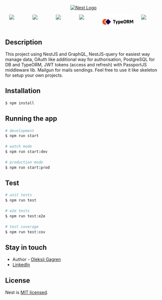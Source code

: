 <p align="center">
  <a href="http://nestjs.com/" target="blank"><img src="https://nestjs.com/img/logo_text.svg" width="320" alt="Nest Logo" /></a>
</p>
<div style="display: flex; align-items: flex-start; justify-content: space-around; width: 500px">
<img src="https://graphql.org/img/logo.svg" width="50"/>
<img src="https://doug-martin.github.io/nestjs-query/img/logo.svg" width="50"/>
<img src="https://www.postgresql.org/media/img/about/press/elephant.png" width="50"/>
<img src="https://oauth.net/images/oauth-logo-square.png" width="50"/>
<img src="https://raw.githubusercontent.com/typeorm/typeorm/master/resources/logo_big.png" width="100"/>
<img src="https://pbs.twimg.com/profile_images/599259952574693376/DMrPoJtc_400x400.png" width="50"/>
</div>

[circleci-image]: https://img.shields.io/circleci/build/github/nestjs/nest/master?token=abc123def456
[circleci-url]: https://circleci.com/gh/nestjs/nest

  <!--[![Backers on Open Collective](https://opencollective.com/nest/backers/badge.svg)](https://opencollective.com/nest#backer)
  [![Sponsors on Open Collective](https://opencollective.com/nest/sponsors/badge.svg)](https://opencollective.com/nest#sponsor)-->

## Description

This project using NestJS and GraphQL, NestJS-query for easiest way manage data, OAuth like additional way for authorisation, PostgreSQL for DB and TypeORM, 
JWT tokens (access and refresh) with PassportJS middleware lib. Mailgun for mails sendings. Feel free to use it like skeleton for setup your own projects. 

## Installation

```bash
$ npm install
```

## Running the app

```bash
# development
$ npm run start

# watch mode
$ npm run start:dev

# production mode
$ npm run start:prod
```

## Test

```bash
# unit tests
$ npm run test

# e2e tests
$ npm run test:e2e

# test coverage
$ npm run test:cov
```

## Stay in touch

- Author - [Oleksii Gagren](https://github.com/OleksiiHahren)
- [LinkedIn](https://www.linkedin.com/in/oleksii-gagren-389975120)

## License

Nest is [MIT licensed](LICENSE).
